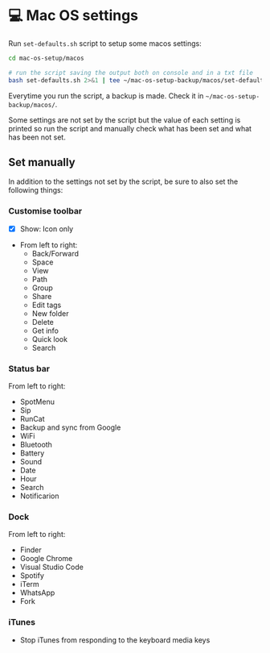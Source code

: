 # 💻 Mac OS settings

Run `set-defaults.sh` script to setup some macos settings:

```bash
cd mac-os-setup/macos

# run the script saving the output both on console and in a txt file
bash set-defaults.sh 2>&1 | tee ~/mac-os-setup-backup/macos/set-defaults-results_$(date +%Y-%m-%d_%Hh%Mm%Ss).txt
```

Everytime you run the script, a backup is made. Check it in `~/mac-os-setup-backup/macos/`.

Some settings are not set by the script but the value of each setting is printed so run the script and manually check  what has been set and what has been not set.

## Set manually

In addition to the settings not set by the script, be sure to also set the following things:

### Customise toolbar

- [x] Show: Icon only
- From left to right:
  - Back/Forward
  - Space
  - View
  - Path
  - Group
  - Share
  - Edit tags
  - New folder
  - Delete
  - Get info
  - Quick look
  - Search

### Status bar

From left to right:

- SpotMenu
- Sip
- RunCat
- Backup and sync from Google
- WiFi
- Bluetooth
- Battery
- Sound
- Date
- Hour
- Search
- Notificarion

### Dock

From left to right:

- Finder
- Google Chrome
- Visual Studio Code
- Spotify
- iTerm
- WhatsApp
- Fork

### iTunes

- Stop iTunes from responding to the keyboard media keys
